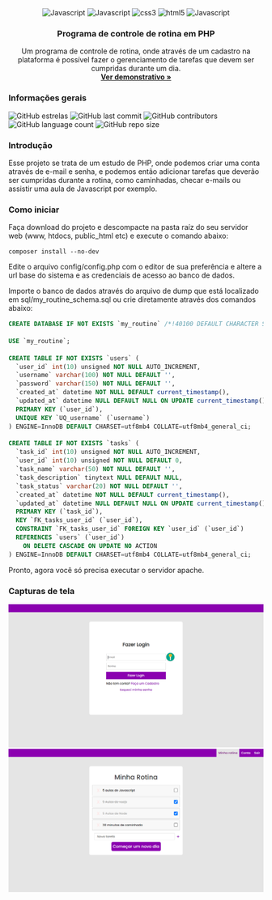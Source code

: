 <div align="center">
    <img height="30" alt="Javascript" src="https://img.shields.io/badge/PHP-777BB4?style=for-the-badge&logo=php&logoColor=white">
    <img height="30" alt="Javascript" src="https://img.shields.io/badge/MySQL-00000F?style=for-the-badge&logo=mysql&logoColor=white">
    <img height="30" alt="css3" src="https://img.shields.io/badge/CSS3-1572B6?style=for-the-badge&logo=css3&logoColor=white">
    <img height="30" alt="html5" src="https://img.shields.io/badge/HTML5-E34F26?style=for-the-badge&logo=html5&logoColor=white">
    <img height="30" alt="Javascript" src="https://img.shields.io/badge/JavaScript-F7DF1E?style=for-the-badge&logo=javascript&logoColor=black">
</div>

<h3 align="center">Programa de controle de rotina em PHP</h3>
<p align="center">
    Um programa de controle de rotina, onde através de um cadastro na plataforma é possível fazer o gerenciamento de tarefas que devem ser cumpridas durante um dia.
    <br>
    <a href="https://gabrielogregorio.com/projetos/minha-rotina/"><strong>Ver demonstrativo »</strong></a>
    <br>
</p>

<h3>Informações gerais</h3>

![GitHub estrelas](https://img.shields.io/github/stars/gabrielogregorio/Minha-Rotina)
![GitHub last commit](https://img.shields.io/github/last-commit/gabrielogregorio/Minha-Rotina?style=flat-square)
![GitHub contributors](https://img.shields.io/github/contributors/gabrielogregorio/Minha-Rotina)
![GitHub language count](https://img.shields.io/github/languages/count/gabrielogregorio/Minha-Rotina)
![GitHub repo size](https://img.shields.io/github/repo-size/gabrielogregorio/Minha-Rotina)

### Introdução
Esse projeto se trata de um estudo de PHP, onde podemos criar uma conta através de e-mail e senha, e podemos então adicionar tarefas que deverão ser cumpridas durante a rotina, como caminhadas, checar e-mails ou assistir uma aula de Javascript por exemplo.

### Como iniciar
Faça download do projeto e descompacte na pasta raíz do seu servidor web (www, htdocs, public_html etc) e execute o comando abaixo:

```shell
composer install --no-dev
```

Edite o arquivo config/config.php com o editor de sua preferência e altere a url base do sistema e as credenciais de acesso ao banco de dados.

Importe o banco de dados através do arquivo de dump que está localizado em sql/my_routine_schema.sql ou crie diretamente através dos comandos abaixo:

```sql
CREATE DATABASE IF NOT EXISTS `my_routine` /*!40100 DEFAULT CHARACTER SET utf8mb4 COLLATE utf8mb4_general_ci */;

USE `my_routine`;

CREATE TABLE IF NOT EXISTS `users` (
  `user_id` int(10) unsigned NOT NULL AUTO_INCREMENT,
  `username` varchar(100) NOT NULL DEFAULT '',
  `password` varchar(150) NOT NULL DEFAULT '',
  `created_at` datetime NOT NULL DEFAULT current_timestamp(),
  `updated_at` datetime NULL DEFAULT NULL ON UPDATE current_timestamp(),
  PRIMARY KEY (`user_id`),
  UNIQUE KEY `UQ_username` (`username`)
) ENGINE=InnoDB DEFAULT CHARSET=utf8mb4 COLLATE=utf8mb4_general_ci;

CREATE TABLE IF NOT EXISTS `tasks` (
  `task_id` int(10) unsigned NOT NULL AUTO_INCREMENT,
  `user_id` int(10) unsigned NOT NULL DEFAULT 0,
  `task_name` varchar(50) NOT NULL DEFAULT '',
  `task_description` tinytext NULL DEFAULT NULL,
  `task_status` varchar(20) NOT NULL DEFAULT '',
  `created_at` datetime NOT NULL DEFAULT current_timestamp(),
  `updated_at` datetime NULL DEFAULT NULL ON UPDATE current_timestamp(),
  PRIMARY KEY (`task_id`),
  KEY `FK_tasks_user_id` (`user_id`),
  CONSTRAINT `FK_tasks_user_id` FOREIGN KEY `user_id` (`user_id`)
  REFERENCES `users` (`user_id`)
    ON DELETE CASCADE ON UPDATE NO ACTION
) ENGINE=InnoDB DEFAULT CHARSET=utf8mb4 COLLATE=utf8mb4_general_ci;
```

Pronto, agora você só precisa executar o servidor apache.

### Capturas de tela
![Tela de login](./public/images/login.png)
![Tela de Itens](./public/images/tasks.png)
